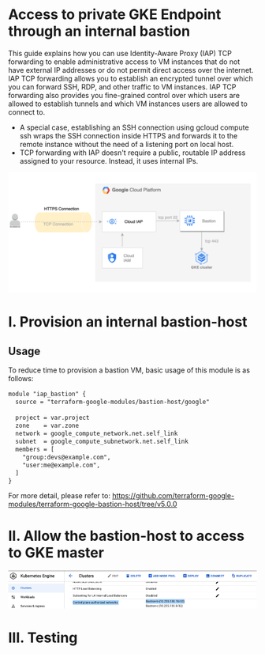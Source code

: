 # Access to private GKE Endpoint through an internal bastion

This guide explains how you can use Identity-Aware Proxy (IAP) TCP forwarding to enable administrative access to VM instances that do not have external IP addresses or do not permit direct access over the internet.
IAP TCP forwarding allows you to establish an encrypted tunnel over which you can forward SSH, RDP, and other traffic to VM instances. IAP TCP forwarding also provides you fine-grained control over which users are allowed to establish tunnels and which VM instances users are allowed to connect to.
* A special case, establishing an SSH connection using gcloud compute ssh wraps the SSH connection inside HTTPS and forwards it to the remote instance without the need of a listening port on local host.
* TCP forwarding with IAP doesn't require a public, routable IP address assigned to your resource. Instead, it uses internal IPs.

![Alt text](https://github.com/anhbuicsa/gcp-terraform/blob/master/gcp-iap-bastion/images/bastion.png?raw=true "Title")



# I. Provision an internal bastion-host

## Usage

To reduce time to provision a bastion VM, basic usage of this module is as follows:

```hcl
module "iap_bastion" {
  source = "terraform-google-modules/bastion-host/google"

  project = var.project
  zone    = var.zone
  network = google_compute_network.net.self_link
  subnet  = google_compute_subnetwork.net.self_link
  members = [
    "group:devs@example.com",
    "user:me@example.com",
  ]
}
```
For more detail, please refer to: https://github.com/terraform-google-modules/terraform-google-bastion-host/tree/v5.0.0


# II. Allow the bastion-host to access to GKE master
![Alt text](https://github.com/anhbuicsa/gcp-terraform/blob/master/gcp-iap-bastion/images/gke-authorize.png?raw=true "Title")

# III. Testing
